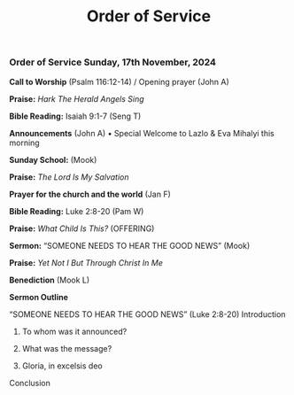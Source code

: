 ﻿---
layout: oos
title: Order of Service
---
### Order of Service Sunday, 17th November, 2024

**Call to Worship** (Psalm 116:12-14) / Opening prayer (John A)

**Praise:** *Hark The Herald Angels Sing*

**Bible Reading:** Isaiah 9:1-7 (Seng T)

**Announcements** (John A)
    • Special Welcome to Lazlo & Eva Mihalyi this morning

**Sunday School:** (Mook)

**Praise:** *The Lord Is My Salvation*
 
**Prayer for the church and the world** (Jan F)

**Bible Reading:** Luke 2:8-20 (Pam W)

**Praise:** *What Child Is This?* (OFFERING)

**Sermon:**  “SOMEONE NEEDS TO HEAR THE GOOD NEWS” (Mook)

**Praise:** *Yet Not I But Through Christ In Me*

**Benediction**  (Mook L)


**Sermon Outline**

“SOMEONE NEEDS TO HEAR THE GOOD NEWS” (Luke 2:8-20)
Introduction

 1. To whom was it announced?

 2. What was the message?

 3. Gloria, in excelsis deo
 
Conclusion

